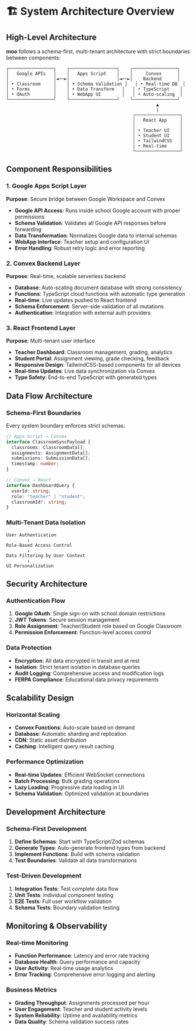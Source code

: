 # 🏗️ System Architecture Overview

## High-Level Architecture

**moo** follows a schema-first, multi-tenant architecture with strict boundaries between components:

```
┌─────────────────┐    ┌──────────────────┐    ┌─────────────────┐
│   Google APIs   │    │   Apps Script    │    │     Convex      │
│                 │◄──►│                  │◄──►│    Backend      │
│ • Classroom     │    │ • Schema Validation │   │ • Real-time DB  │
│ • Forms         │    │ • Data Transform   │   │ • TypeScript    │
│ • OAuth         │    │ • WebApp UI        │   │ • Auto-scaling  │
└─────────────────┘    └──────────────────┘    └─────────────────┘
                                                         ▲
                                                         │
                                                ┌─────────────────┐
                                                │   React App     │
                                                │                 │
                                                │ • Teacher UI    │
                                                │ • Student UI    │
                                                │ • TailwindCSS   │
                                                │ • Real-time     │
                                                └─────────────────┘
```

## Component Responsibilities

### 1. Google Apps Script Layer
**Purpose**: Secure bridge between Google Workspace and Convex

- **Google API Access**: Runs inside school Google account with proper permissions
- **Schema Validation**: Validates all Google API responses before forwarding
- **Data Transformation**: Normalizes Google data to internal schemas
- **WebApp Interface**: Teacher setup and configuration UI
- **Error Handling**: Robust retry logic and error reporting

### 2. Convex Backend Layer
**Purpose**: Real-time, scalable serverless backend

- **Database**: Auto-scaling document database with strong consistency
- **Functions**: TypeScript cloud functions with automatic type generation
- **Real-time**: Live updates pushed to React frontend
- **Schema Enforcement**: Server-side validation of all mutations
- **Authentication**: Integration with external auth providers

### 3. React Frontend Layer
**Purpose**: Multi-tenant user interface

- **Teacher Dashboard**: Classroom management, grading, analytics
- **Student Portal**: Assignment viewing, grade checking, feedback
- **Responsive Design**: TailwindCSS-based components for all devices
- **Real-time Updates**: Live data synchronization via Convex
- **Type Safety**: End-to-end TypeScript with generated types

## Data Flow Architecture

### Schema-First Boundaries

Every system boundary enforces strict schemas:

```typescript
// Apps Script → Convex
interface ClassroomSyncPayload {
  classrooms: ClassroomData[];
  assignments: AssignmentData[];
  submissions: SubmissionData[];
  timestamp: number;
}

// Convex → React
interface DashboardQuery {
  userId: string;
  role: "teacher" | "student";
  classroomId?: string;
}
```

### Multi-Tenant Data Isolation

```
User Authentication
        ↓
Role-Based Access Control
        ↓
Data Filtering by User Context
        ↓
UI Personalization
```

## Security Architecture

### Authentication Flow
1. **Google OAuth**: Single sign-on with school domain restrictions
2. **JWT Tokens**: Secure session management
3. **Role Assignment**: Teacher/Student role based on Google Classroom
4. **Permission Enforcement**: Function-level access control

### Data Protection
- **Encryption**: All data encrypted in transit and at rest
- **Isolation**: Strict tenant isolation in database queries
- **Audit Logging**: Comprehensive access and modification logs
- **FERPA Compliance**: Educational data privacy requirements

## Scalability Design

### Horizontal Scaling
- **Convex Functions**: Auto-scale based on demand
- **Database**: Automatic sharding and replication
- **CDN**: Static asset distribution
- **Caching**: Intelligent query result caching

### Performance Optimization
- **Real-time Updates**: Efficient WebSocket connections
- **Batch Processing**: Bulk grading operations
- **Lazy Loading**: Progressive data loading in UI
- **Schema Validation**: Optimized validation at boundaries

## Development Architecture

### Schema-First Development
1. **Define Schemas**: Start with TypeScript/Zod schemas
2. **Generate Types**: Auto-generate frontend types from backend
3. **Implement Functions**: Build with schema validation
4. **Test Boundaries**: Validate all data transformations

### Test-Driven Development
1. **Integration Tests**: Test complete data flow
2. **Unit Tests**: Individual component testing
3. **E2E Tests**: Full user workflow validation
4. **Schema Tests**: Boundary validation testing

## Monitoring & Observability

### Real-time Monitoring
- **Function Performance**: Latency and error rate tracking
- **Database Health**: Query performance and capacity
- **User Activity**: Real-time usage analytics
- **Error Tracking**: Comprehensive error logging and alerting

### Business Metrics
- **Grading Throughput**: Assignments processed per hour
- **User Engagement**: Teacher and student activity levels
- **System Reliability**: Uptime and availability metrics
- **Data Quality**: Schema validation success rates